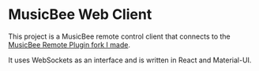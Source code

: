 # MusicBee Web Client

This project is a MusicBee remote control client that connects to the [MusicBee Remote Plugin fork I made](https://github.com/nitzanbueno/plugin/tree/websockets).

It uses WebSockets as an interface and is written in React and Material-UI.
